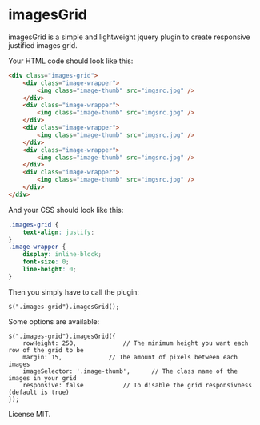 # imagesGrid

imagesGrid is a simple and lightweight jquery plugin to create responsive justified images grid.

Your HTML code should look like this:

```HTML
<div class="images-grid">
    <div class="image-wrapper">
        <img class="image-thumb" src="imgsrc.jpg" />
    </div>
    <div class="image-wrapper">
        <img class="image-thumb" src="imgsrc.jpg" />
    </div>
    <div class="image-wrapper">
        <img class="image-thumb" src="imgsrc.jpg" />
    </div>
    <div class="image-wrapper">
        <img class="image-thumb" src="imgsrc.jpg" />
    </div>
    <div class="image-wrapper">
        <img class="image-thumb" src="imgsrc.jpg" />
    </div>
</div>
```

And your CSS should look like this:

```CSS
.images-grid {
	text-align: justify;
}
.image-wrapper {
	display: inline-block;
	font-size: 0;
	line-height: 0;
}
```


Then you simply have to call the plugin:

```JS
$(".images-grid").imagesGrid();
```

Some options are available:

```JS
$(".images-grid").imagesGrid({
	rowHeight: 250,				// The minimum height you want each row of the grid to be
	margin: 15,				// The amount of pixels between each images
	imageSelector: '.image-thumb',		// The class name of the images in your grid
	responsive: false			// To disable the grid responsivness (default is true)
});
```

License MIT.
